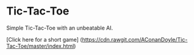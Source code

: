 # Tic-Tac-Toe
Simple Tic-Tac-Toe with an unbeatable AI.

[Click here for a short game] (https://cdn.rawgit.com/AConanDoyle/Tic-Tac-Toe/master/index.html)
